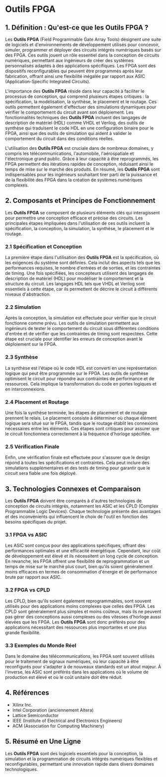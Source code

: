 # Outils FPGA

## 1. Définition : Qu'est-ce que les **Outils FPGA** ?
Les **Outils FPGA** (Field Programmable Gate Array Tools) désignent une suite de logiciels et d'environnements de développement utilisés pour concevoir, simuler, programmer et déployer des circuits intégrés numériques basés sur des FPGA. Ces outils jouent un rôle essentiel dans la conception de circuits numériques, permettant aux ingénieurs de créer des systèmes personnalisés adaptés à des applications spécifiques. Les FPGA sont des dispositifs reconfigurables qui peuvent être programmés après leur fabrication, offrant ainsi une flexibilité inégalée par rapport aux ASIC (Application-Specific Integrated Circuits).

L'importance des **Outils FPGA** réside dans leur capacité à faciliter le processus de conception, qui comprend plusieurs étapes critiques : la spécification, la modélisation, la synthèse, le placement et le routage. Ces outils permettent également d'effectuer des simulations dynamiques pour vérifier le comportement du circuit avant son déploiement. Les fonctionnalités techniques des **Outils FPGA** incluent des langages de description de matériel (HDL) comme VHDL et Verilog, des outils de synthèse qui traduisent le code HDL en une configuration binaire pour le FPGA, ainsi que des outils de simulation qui aident à valider le comportement du circuit dans des conditions réelles.

L'utilisation des **Outils FPGA** est cruciale dans de nombreux domaines, y compris les télécommunications, l'automobile, l'aérospatiale et l'électronique grand public. Grâce à leur capacité à être reprogrammés, les FPGA permettent des itérations rapides de conception, réduisant ainsi le temps de mise sur le marché des produits. En résumé, les **Outils FPGA** sont indispensables pour les ingénieurs souhaitant tirer parti de la puissance et de la flexibilité des FPGA dans la création de systèmes numériques complexes.

## 2. Composants et Principes de Fonctionnement
Les **Outils FPGA** se composent de plusieurs éléments clés qui interagissent pour permettre une conception efficace et précise des circuits. Les principales étapes impliquées dans l'utilisation de ces outils incluent la spécification, la conception, la simulation, la synthèse, le placement et le routage.

### 2.1 Spécification et Conception
La première étape dans l'utilisation des **Outils FPGA** est la spécification, où les exigences du système sont définies. Cela inclut des aspects tels que les performances requises, le nombre d'entrées et de sorties, et les contraintes de timing. Une fois spécifiées, les concepteurs utilisent des langages de description de matériel (HDL) pour modéliser le comportement et la structure du circuit. Les langages HDL tels que VHDL et Verilog sont essentiels à cette étape, car ils permettent de décrire le circuit à différents niveaux d'abstraction.

### 2.2 Simulation
Après la conception, la simulation est effectuée pour vérifier que le circuit fonctionne comme prévu. Les outils de simulation permettent aux ingénieurs de tester le comportement du circuit sous différentes conditions d'entrée et de vérifier que les contraintes de timing sont respectées. Cette étape est cruciale pour identifier les erreurs de conception avant le déploiement sur le FPGA.

### 2.3 Synthèse
La synthèse est l'étape où le code HDL est converti en une représentation logique qui peut être programmée sur le FPGA. Les outils de synthèse optimisent le circuit pour répondre aux contraintes de performance et de ressources. Cela implique la transformation du code en portes logiques et en interconnexions.

### 2.4 Placement et Routage
Une fois la synthèse terminée, les étapes de placement et de routage prennent le relais. Le placement consiste à déterminer où chaque élément logique sera situé sur le FPGA, tandis que le routage établit les connexions nécessaires entre les éléments. Ces étapes sont critiques pour assurer que le circuit fonctionnera correctement à la fréquence d'horloge spécifiée.

### 2.5 Vérification Finale
Enfin, une vérification finale est effectuée pour s'assurer que le design répond à toutes les spécifications et contraintes. Cela peut inclure des simulations supplémentaires et des tests de timing pour garantir que le circuit sera fiable une fois déployé.

## 3. Technologies Connexes et Comparaison
Les **Outils FPGA** doivent être comparés à d'autres technologies de conception de circuits intégrés, notamment les ASIC et les CPLD (Complex Programmable Logic Devices). Chaque technologie présente des avantages et des inconvénients qui influencent le choix de l'outil en fonction des besoins spécifiques du projet.

### 3.1 FPGA vs ASIC
Les ASIC sont conçus pour des applications spécifiques, offrant des performances optimales et une efficacité énergétique. Cependant, leur coût de développement est élevé et ils nécessitent un long cycle de conception. En revanche, les FPGA offrent une flexibilité de reprogrammation et un temps de mise sur le marché plus court, bien qu'ils soient généralement moins efficaces en termes de consommation d'énergie et de performance brute par rapport aux ASIC.

### 3.2 FPGA vs CPLD
Les CPLD, bien qu'ils soient également reprogrammables, sont souvent utilisés pour des applications moins complexes que celles des FPGA. Les CPLD sont généralement plus simples et moins coûteux, mais ils ne peuvent pas gérer des conceptions aussi complexes ou des vitesses d'horloge aussi élevées que les FPGA. Les **Outils FPGA** sont donc préférés pour des applications nécessitant des ressources plus importantes et une plus grande flexibilité.

### 3.3 Exemples du Monde Réel
Dans le domaine des télécommunications, les FPGA sont souvent utilisés pour le traitement de signaux numériques, où leur capacité à être reconfigurés pour s'adapter à de nouveaux standards est un atout majeur. À l'inverse, les ASIC sont préférés dans les applications où le volume de production est élevé et où le coût unitaire doit être réduit.

## 4. Références
- Xilinx Inc.
- Intel Corporation (anciennement Altera)
- Lattice Semiconductor
- IEEE (Institute of Electrical and Electronics Engineers)
- ACM (Association for Computing Machinery)

## 5. Résumé en Une Ligne
Les **Outils FPGA** sont des logiciels essentiels pour la conception, la simulation et la programmation de circuits intégrés numériques flexibles et reconfigurables, permettant une innovation rapide dans divers domaines technologiques.
